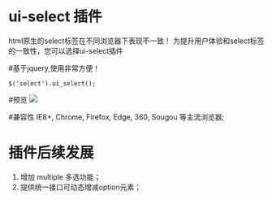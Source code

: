 # ui-select 插件
html原生的select标签在不同浏览器下表现不一致！
为提升用户体验和select标签的一致性，您可以选择ui-select插件


#基于jquery,使用非常方便！
```
$('select').ui_select();
```

#预览
![](blob/master/test/demo.jpg?raw=true)  

#兼容性
IE8+, Chrome, Firefox, Edge, 360, Sougou 等主流浏览器;


# 插件后续发展
1. 增加 multiple 多选功能；
2. 提供统一接口可动态增减option元素；

